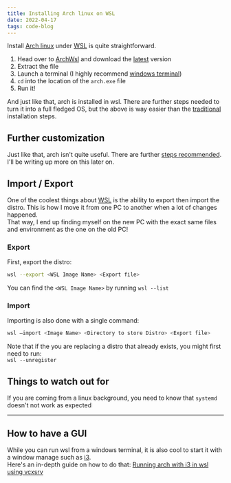 ```yaml
---
title: Installing Arch linux on WSL
date: 2022-04-17
tags: code-blog
---
```


Install [Arch linux](tmic0p2e) under [WSL](yulpo75g) is quite straightforward.
1. Head over to [ArchWsl](https://github.com/yuk7/ArchWSL) and download the [latest](https://github.com/yuk7/ArchWSL/releases/tag/22.3.18.0) version
2. Extract the file
3. Launch a terminal  (I highly recommend [windows terminal](https://www.microsoft.com/en-US/p/windows-terminal/9n0dx20hk701))
4. `cd` into the location of the `arch.exe` file
5. Run it!

And just like that, arch is installed in wsl.
There are further steps needed to turn it into a full fledged OS, but the above is way easier than the [traditional](https://wiki.archlinux.org/title/Installation_guide) installation steps.

## Further customization

Just like that, arch isn't quite useful. There are further [steps recommended](https://wsldl-pg.github.io/ArchW-docs/How-to-Setup/).
I'll be writing up more on this later on.

## Import / Export

One of the coolest things about [WSL](yulpo75g) is the ability to export then import the distro.
This is how I move it from one PC to another when a lot of changes happened. \
That way, I end up finding myself on the new PC with the exact same files and environment as the one on the old PC!


### Export
First, export the distro:
```sh
wsl --export <WSL Image Name> <Export file>

```

You can find the `<WSL Image Name>` by running  `wsl --list`

### Import
Importing is also done with a single command:

```sh
wsl –import <Image Name> <Directory to store Distro> <Export file>
```

Note that if the you are replacing a distro that already exists, you might first need to run:\
`wsl --unregister`


## Things to watch out for

If you are coming from a linux background, you need to know that `systemd` doesn't not work as expected

----

## How to have a GUI

While you can run wsl from a windows terminal, it is also cool to start it with a window manage such as [i3](l73n59zf).\
Here's an in-depth guide on how to do that: [Running arch with i3 in wsl using vcxsrv](lbzvfcl7)
